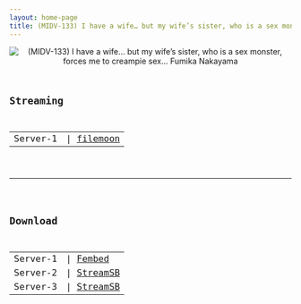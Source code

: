 ```yaml
---
layout: home-page
title: (MIDV-133) I have a wife… but my wife’s sister, who is a sex monster, forces me to creampie sex… Fumika Nakayama
---
```

<center>
<img src="https://blogger.googleusercontent.com/img/b/R29vZ2xl/AVvXsEgWj0pykohFm4rL_DKiiHAeuVz7h-nY8JP6T05Zoict9nqVp5ghNbct4u8AWrzhzB6VfGYRChimW87VZ7qJLXFXXsMPZIf3uim7ZfPTwtDuF-4ymaKet-wU3COu0l8-kE6ubMmqZTzGg-nLQ5H-Rhr0ttVpPb7UYc3I71WsURhcKPcDav2Voq3t_3BJ/s1600/midv133pl.jpg" alt="(MIDV-133) I have a wife… but my wife’s sister, who is a sex monster, forces me to creampie sex… Fumika Nakayama">
</center>
<pre><code>
<h2>Streaming</h2>
<table><tbody>
<tr>
<td>Server-1</td>
<td>| <a href="https://filemoon.sx/e/7wi0nt6yc2mp" target="_blank">filemoon</a></td>
</tr>
</tbody></table>

<hr />

<h2>Download</h2>
<table><tbody>
<tr>
<td>Server-1</td>
<td>| <a href="https://watchjavnow.xyz/f/ygj4wse8-xz4pwn" target="_blank">Fembed</a></td>
</tr>
<tr>
<td>Server-2</td>
<td>| <a href="https://sbfull.com/d/0q3rgchdprxj.html" target="_blank">StreamSB</a></td>
</tr>
<tr>
<td>Server-3</td>
<td>| <a href="https://javside.com/d/2dz3vnjxiaop.html" target="_blank">StreamSB</a></td>
</tr>
</tbody></table>
</code></pre>
